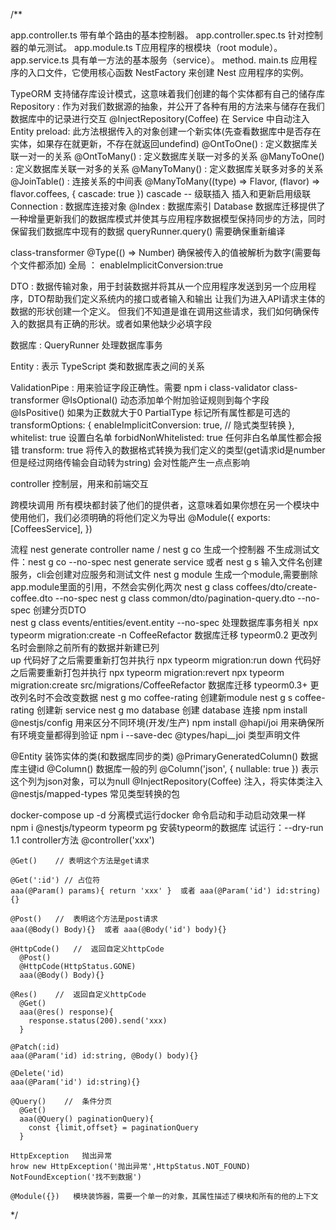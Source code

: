 /**

app.controller.ts	带有单个路由的基本控制器。
app.controller.spec.ts	针对控制器的单元测试。
app.module.ts	T应用程序的根模块（root module）。
app.service.ts	具有单一方法的基本服务（service）。 method.
main.ts	应用程序的入口文件，它使用核心函数 NestFactory 来创建 Nest 应用程序的实例。

TypeORM  支持储存库设计模式，这意味着我们创建的每个实体都有自己的储存库 
  Repository : 作为对我们数据源的抽象，并公开了各种有用的方法来与储存在我们数据库中的记录进行交互 
    @InjectRepository(Coffee)   在 Service 中自动注入 Entity
  preload:    此方法根据传入的对象创建一个新实体(先查看数据库中是否存在实体，如果存在就更新，不存在就返回undefind)
  @OntToOne()    :  定义数据库关联一对一的关系
  @OntToMany()   :  定义数据库关联一对多的关系
  @ManyToOne()   :  定义数据库关联一对多的关系
  @ManyToMany()  :  定义数据库关联多对多的关系
  @JoinTable()   :  连接关系的中间表
  @ManyToMany((type) => Flavor, (flavor) => flavor.coffees, { cascade: true })        cascade -- 级联插入  插入和更新启用级联 
  Connection     :  数据库连接对象
  @Index         :  数据库索引
  Database 数据库迁移提供了一种增量更新我们的数据库模式并使其与应用程序数据模型保持同步的方法，同时保留我们数据库中现有的数据
  queryRunner.query()   需要确保重新编译

class-transformer
  @Type(() => Number)   确保被传入的值被解析为数字(需要每个文件都添加)  全局 ： enableImplicitConversion:true
  

DTO : 数据传输对象，用于封装数据并将其从一个应用程序发送到另一个应用程序，DTO帮助我们定义系统内的接口或者输入和输出
      让我们为进入API请求主体的数据的形状创建一个定义。
      但我们不知道是谁在调用这些请求，我们如何确保传入的数据具有正确的形状。或者如果他缺少必填字段

数据库 :
  QueryRunner    处理数据库事务

Entity : 表示 TypeScript 类和数据库表之间的关系

ValidationPipe : 用来验证字段正确性。需要 npm i class-validator class-transformer
  @IsOptional()  动态添加单个附加验证规则到每个字段
  @IsPositive()  如果为正数就大于0
  PartialType  标记所有属性都是可选的 
  transformOptions: {
    enableImplicitConversion: true,   // 隐式类型转换
  },
  whitelist: true               设置白名单
  forbidNonWhitelisted: true    任何非白名单属性都会报错
  transform: true               将传入的数据格式转换为我们定义的类型(get请求id是number但是经过网络传输会自动转为string)   会对性能产生一点点影响

controller 
  控制层，用来和前端交互

跨模块调用
  所有模块都封装了他们的提供者，这意味着如果你想在另一个模块中使用他们，我们必须明确的将他们定义为导出
  @Module({
    exports: [CoffeesService],
  })

流程
  nest generate controller name  / nest g co  生成一个控制器      不生成测试文件：nest g co --no-spec
  nest generate service 或者 nest g s         输入文件名创建服务，cli会创建对应服务和测试文件
  nest g module     生成一个module,需要删除app.module里面的引用，不然会实例化两次
  nest g class coffees/dto/create-coffee.dto --no-spec
  nest g class common/dto/pagination-query.dto --no-spec    创建分页DTO  
  nest g class events/entities/event.entity --no-spec       处理数据库事务相关
  npx typeorm migration:create -n CoffeeRefactor            数据库迁移  typeorm0.2        更改列名时会删除之前所有的数据并新建已列  
    up 代码好了之后需要重新打包并执行  npx typeorm migration:run 
    down 代码好之后需要重新打包并执行  npx typeorm migration:revert
  npx typeorm migration:create src/migrations/CoffeeRefactor    数据库迁移  typeorm0.3+   更改列名时不会改变数据
  nest g mo coffee-rating     创建新module
  nest g s coffee-rating      创建新 service
  nest g mo database          创建 database 连接
  npm install @nestjs/config    用来区分不同环境(开发/生产)
  npm install @hapi/joi       用来确保所有环境变量都得到验证
  npm i --save-dec @types/hapi__joi   类型声明文件

  @Entity   装饰实体的类(和数据库同步的类)
  @PrimaryGeneratedColumn()       数据库主键id
  @Column()             数据库一般的列
  @Column('json', { nullable: true })         表示这个列为json对象，可以为null
  @InjectRepository(Coffee)                   注入，将实体类注入
  @nestjs/mapped-types    常见类型转换的包    
    

  docker-compose up -d        分离模式运行docker    命令启动和手动启动效果一样
  npm i @nestjs/typeorm typeorm pg    安装typeorm的数据库
  试运行：--dry-run
  1.1 controller方法
    @controller('xxx')

    @Get()    // 表明这个方法是get请求

    @Get(':id') // 占位符
    aaa(@Param() params){ return 'xxx' }  或者 aaa(@Param('id') id:string){}

    @Post()   //  表明这个方法是post请求
    aaa(@Body() Body){}  或者 aaa(@Body('id') body){}

    @HttpCode()   //  返回自定义httpCode
      @Post()
      @HttpCode(HttpStatus.GONE)
      aaa(@Body() Body){}

    @Res()    //  返回自定义httpCode
      @Get()
      aaa(@res() response){
        response.status(200).send('xxx)
      }

    @Patch(:id)
    aaa(@Param('id) id:string, @Body() body){}

    @Delete('id)
    aaa(@Param('id') id:string){}

    @Query()    //  条件分页
      @Get()
      aaa(@Query() paginationQuery){
        const {limit,offset} = paginationQuery
      }

    HttpException   抛出异常
    hrow new HttpException('抛出异常',HttpStatus.NOT_FOUND)
    NotFoundException('找不到数据')

    @Module({})   模块装饰器，需要一个单一的对象，其属性描述了模块和所有的他的上下文




























 */